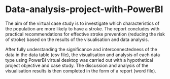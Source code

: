 # Data-analysis-project-with-PowerBI

The aim of the virtual case study is to investigate which characteristics of the population are more likely to have a stroke. The report concludes with practical recommendations for effective stroke prevention (reducing the risk of stroke) based on the results of the visualisation and data analysis.

After fully understanding the significance and interconnectedness of the data in the data table (csv file), the visualisation and analysis of each data type using PowerBI virtual desktop was carried out with a hypothetical project objective and case study. The discussion and analysis of the visualisation results is then completed in the form of a report (word file).
